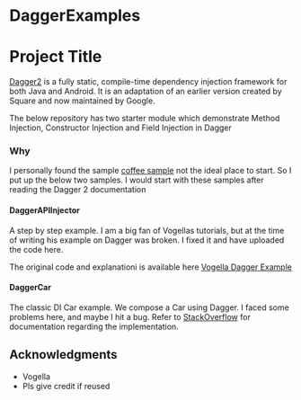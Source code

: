 # DaggerExamples

# Project Title

[Dagger2](https://google.github.io/dagger/) is a fully static, compile-time dependency injection framework for both Java and Android. It is an adaptation of an earlier version created by Square and now maintained by Google.

The below repository has two starter module which demonstrate Method Injection, Constructor Injection and Field Injection in Dagger



### Why

I personally found the sample [coffee sample](https://github.com/google/dagger/tree/master/examples/simple/src/main/java/coffee) not the ideal place to start. 
So I put up the below two samples. I would start with these samples after reading the Dagger 2 documentation


#### DaggerAPIInjector

A step by step example. I am a big fan of Vogellas tutorials, but at the time of writing his example on Dagger was broken. I fixed it and have uploaded the code here. 

The original code and explanationi is available here [Vogella Dagger Example](http://www.vogella.com/tutorials/Dagger/article.html)

#### DaggerCar

The classic DI Car example. We compose a Car using Dagger. I faced some problems here, and maybe I hit a bug. Refer to [StackOverflow](http://stackoverflow.com/questions/42088929/dagger2-basics-field-injection-not-working/42102936#42102936) for  documentation regarding the implementation. 

## Acknowledgments

* Vogella 
* Pls give credit if reused

